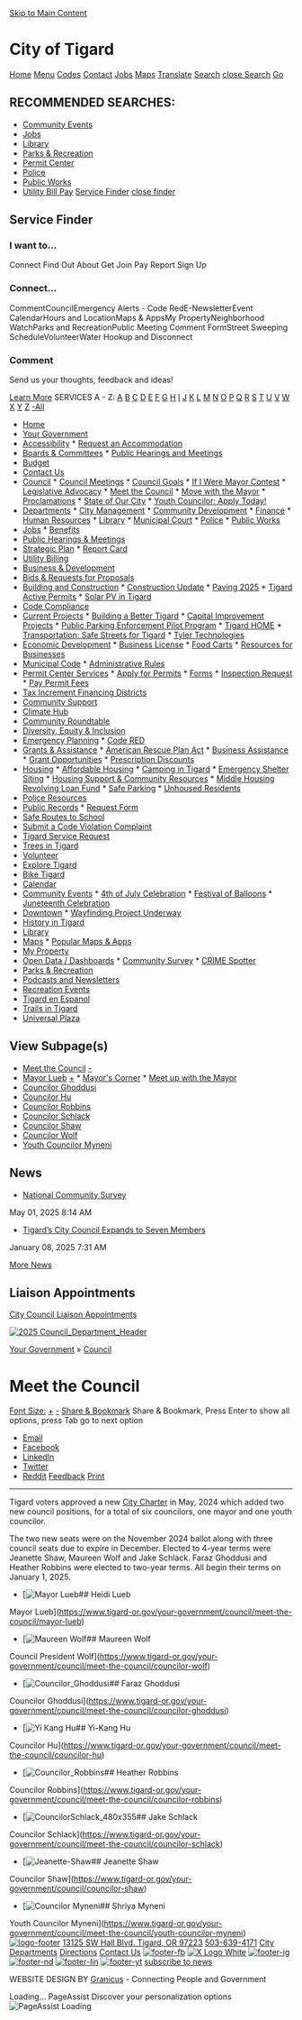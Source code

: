   [Skip to Main Content](https://www.tigard-or.gov/your-government/council/meet-the-council/)  

# City of Tigard

 [Home](https://www.tigard-or.gov/home)  [Menu]()   [Codes](https://ecode360.com/TI5024)  [Contact](https://www.tigard-or.gov/your-government/contact-us)  [Jobs](https://www.tigard-or.gov/your-government/departments/human-resources/jobs)  [Maps](https://www.tigard-or.gov/explore-tigard/maps)  [Translate](https://translate.google.com/translate?js=y&prev=_t&hl=en&ie=UTF-8&layout=1&eotf=1&sl=en&tl=es&u=https://www.tigard-or.gov/your-government/council/meet-the-council)   [Search]()   [close Search](https://www.tigard-or.gov/your-government/council/meet-the-council/)   [Go]()  

## RECOMMENDED SEARCHES:

 *  [Community Events](https://www.tigard-or.gov/explore-tigard/community-events) 
 *  [Jobs](https://www.tigard-or.gov/your-government/careers) 
 *  [Library](https://www.tigard-or.gov/your-government/departments/library) 
 *  [Parks & Recreation](https://www.tigard-or.gov/your-government/departments/public-works/parks-recreation) 
 *  [Permit Center](https://www.tigard-or.gov/your-government/departments/community-development/permit-center) 
 *  [Police](https://www.tigard-or.gov/your-government/departments/police) 
 *  [Public Works](https://www.tigard-or.gov/your-government/departments/public-works) 
 *  [Utility Bill Pay](https://www.tigard-or.gov/your-government/departments/finance/utility-billing) 
  [Service Finder]()   [close finder]() 

## Service Finder

### I want to...

 Connect Find Out About Get Join Pay Report Sign Up 

### Connect...

 CommentCouncilEmergency Alerts - Code RedE-NewsletterEvent CalendarHours and LocationMaps & AppsMy PropertyNeighborhood WatchParks and RecreationPublic Meeting Comment FormStreet Sweeping ScheduleVolunteerWater Hookup and Disconnect 

### Comment

Send us your thoughts, feedback and ideas!

 [Learn More](https://www.tigard-or.gov/your-government/contact-us/general-feedback-form)  SERVICES A - Z: [A](https://www.tigard-or.gov/explore-tigard/advanced-components/list-detail-pages/service-directory-list/-alpha-A)  [B](https://www.tigard-or.gov/explore-tigard/advanced-components/list-detail-pages/service-directory-list/-alpha-B)  [C](https://www.tigard-or.gov/explore-tigard/advanced-components/list-detail-pages/service-directory-list/-alpha-C)  [D](https://www.tigard-or.gov/explore-tigard/advanced-components/list-detail-pages/service-directory-list/-alpha-D)  [E](https://www.tigard-or.gov/explore-tigard/advanced-components/list-detail-pages/service-directory-list/-alpha-E)  [F](https://www.tigard-or.gov/explore-tigard/advanced-components/list-detail-pages/service-directory-list/-alpha-F)  [G](https://www.tigard-or.gov/explore-tigard/advanced-components/list-detail-pages/service-directory-list/-alpha-G)  [H](https://www.tigard-or.gov/explore-tigard/advanced-components/list-detail-pages/service-directory-list/-alpha-H)  [I](https://www.tigard-or.gov/explore-tigard/advanced-components/list-detail-pages/service-directory-list/-alpha-I)  [J](https://www.tigard-or.gov/explore-tigard/advanced-components/list-detail-pages/service-directory-list/-alpha-J)  [K](https://www.tigard-or.gov/explore-tigard/advanced-components/list-detail-pages/service-directory-list/-alpha-K)  [L](https://www.tigard-or.gov/explore-tigard/advanced-components/list-detail-pages/service-directory-list/-alpha-L)  [M](https://www.tigard-or.gov/explore-tigard/advanced-components/list-detail-pages/service-directory-list/-alpha-M)  [N](https://www.tigard-or.gov/explore-tigard/advanced-components/list-detail-pages/service-directory-list/-alpha-N)  [O](https://www.tigard-or.gov/explore-tigard/advanced-components/list-detail-pages/service-directory-list/-alpha-O)  [P](https://www.tigard-or.gov/explore-tigard/advanced-components/list-detail-pages/service-directory-list/-alpha-P)  [Q](https://www.tigard-or.gov/explore-tigard/advanced-components/list-detail-pages/service-directory-list/-alpha-Q)  [R](https://www.tigard-or.gov/explore-tigard/advanced-components/list-detail-pages/service-directory-list/-alpha-R)  [S](https://www.tigard-or.gov/explore-tigard/advanced-components/list-detail-pages/service-directory-list/-alpha-S)  [T](https://www.tigard-or.gov/explore-tigard/advanced-components/list-detail-pages/service-directory-list/-alpha-T)  [U](https://www.tigard-or.gov/explore-tigard/advanced-components/list-detail-pages/service-directory-list/-alpha-U)  [V](https://www.tigard-or.gov/explore-tigard/advanced-components/list-detail-pages/service-directory-list/-alpha-V)  [W](https://www.tigard-or.gov/explore-tigard/advanced-components/list-detail-pages/service-directory-list/-alpha-W)  [X](https://www.tigard-or.gov/explore-tigard/advanced-components/list-detail-pages/service-directory-list/-alpha-X)  [Y](https://www.tigard-or.gov/explore-tigard/advanced-components/list-detail-pages/service-directory-list/-alpha-Y)  [Z](https://www.tigard-or.gov/explore-tigard/advanced-components/list-detail-pages/service-directory-list/-alpha-Z)  [-All](https://www.tigard-or.gov/explore-tigard/advanced-components/list-detail-pages/service-directory-list)  

 *  [Home](https://www.tigard-or.gov/home) 
 *  [Your Government](https://www.tigard-or.gov/your-government)  
   *  [Accessibility](https://www.tigard-or.gov/your-government/accessibility) 
     *  [Request an Accommodation](https://www.tigard-or.gov/your-government/accessibility/request-an-accommodation) 
   *  [Boards & Committees](https://www.tigard-or.gov/your-government/boards-committees) 
     *  [Public Hearings and Meetings](https://www.tigard-or.gov/your-government/boards-committees/public-hearings-and-meetings) 
   *  [Budget](https://www.tigard-or.gov/your-government/city-budget) 
   *  [Contact Us](https://www.tigard-or.gov/your-government/contact-us) 
   *  [Council](https://www.tigard-or.gov/your-government/council) 
     *  [Council Meetings](https://www.tigard-or.gov/your-government/council/council-meetings) 
     *  [Council Goals](https://www.tigard-or.gov/your-government/council/council-goals) 
     *  [If I Were Mayor Contest](https://www.tigard-or.gov/your-government/council/if-i-were-mayor-contest) 
     *  [Legislative Advocacy](https://www.tigard-or.gov/your-government/council/legislative-advocacy) 
     *  [Meet the Council](https://www.tigard-or.gov/your-government/council/meet-the-council) 
     *  [Move with the Mayor](https://www.tigard-or.gov/your-government/council/move-with-the-mayor) 
     *  [Proclamations](https://www.tigard-or.gov/your-government/council/proclamations) 
     *  [State of Our City](https://www.tigard-or.gov/your-government/council/state-of-our-city) 
     *  [Youth Councilor: Apply Today!](https://www.tigard-or.gov/your-government/council/youth-councilor-apply-today) 
   *  [Departments](https://www.tigard-or.gov/your-government/departments) 
     *  [City Management](https://www.tigard-or.gov/your-government/departments/city-management) 
     *  [Community Development](https://www.tigard-or.gov/your-government/departments/community-development) 
     *  [Finance](https://www.tigard-or.gov/your-government/departments/finance) 
     *  [Human Resources](https://www.tigard-or.gov/your-government/departments/human-resources) 
     *  [Library](https://www.tigard-or.gov/your-government/departments/library) 
     *  [Municipal Court](https://www.tigard-or.gov/your-government/departments/municipal-court) 
     *  [Police](https://www.tigard-or.gov/your-government/departments/police) 
     *  [Public Works](https://www.tigard-or.gov/your-government/departments/public-works) 
   *  [Jobs](https://www.tigard-or.gov/your-government/careers) 
     *  [Benefits](https://www.tigard-or.gov/your-government/careers/benefits) 
   *  [Public Hearings & Meetings](https://www.tigard-or.gov/your-government/public-hearings) 
   *  [Strategic Plan](https://www.tigard-or.gov/your-government/strategic-plan) 
     *  [Report Card](https://www.tigard-or.gov/your-government/report-card) 
   *  [Utility Billing](https://www.tigard-or.gov/your-government/utility-billing)  
 *  [Business & Development](https://www.tigard-or.gov/business-development)  
   *  [Bids & Requests for Proposals](https://www.tigard-or.gov/business-development/bids-requests-for-proposals) 
   *  [Building and Construction](https://www.tigard-or.gov/business-development/building-and-construction) 
     *  [Construction Update](https://www.tigard-or.gov/business-development/building-and-construction/construction-update) 
     *  [Paving 2025](https://www.tigard-or.gov/business-development/paving-2022) 
     *  [Tigard Active Permits](https://www.tigard-or.gov/business-development/building-and-construction/tigard-active-permits) 
     *  [Solar PV in Tigard](https://www.tigard-or.gov/business-development/building-and-construction/solar-pv-in-tigard) 
   *  [Code Compliance](https://www.tigard-or.gov/business-development/code-compliance) 
   *  [Current Projects](https://www.tigard-or.gov/business-development/major-projects) 
     *  [Building a Better Tigard](https://www.tigard-or.gov/business-development/current-projects/city-facilities-modernization-project) 
     *  [Capital Improvement Projects](https://www.tigard-or.gov/business-development/major-projects/capital-improvement-projects) 
     *  [Public Parking Enforcement Pilot Program](https://www.tigard-or.gov/business-development/current-projects/public-parking-enforcement-pilot-program) 
     *  [Tigard HOME](https://www.tigard-or.gov/business-development/current-projects/tigard-home) 
     *  [Transportation: Safe Streets for Tigard](https://www.tigard-or.gov/business-development/current-projects/transportation-safe-streets-for-tigard) 
     *  [Tyler Technologies](https://www.tigard-or.gov/business-development/current-projects/tyler-technologies-public-portals) 
   *  [Economic Development](https://www.tigard-or.gov/business-development/economic-development) 
     *  [Business License](https://www.tigard-or.gov/business-development/economic-development/resources-for-businesses/business-license) 
     *  [Food Carts](https://www.tigard-or.gov/business-development/food-carts) 
     *  [Resources for Businesses](https://www.tigard-or.gov/business-development/economic-development/resources-for-businesses) 
   *  [Municipal Code](https://www.tigard-or.gov/business-development/municipal-code) 
     *  [Administrative Rules](https://www.tigard-or.gov/business-development/administrative-rules) 
   *  [Permit Center Services](https://www.tigard-or.gov/business-development/permit-center-services) 
     *  [Apply for Permits](https://www.tigard-or.gov/business-development/permit-center-services/apply-for-permits) 
     *  [Forms](https://www.tigard-or.gov/business-development/permit-center-services/forms) 
     *  [Inspection Request](https://www.tigard-or.gov/business-development/permit-center-services/inspection-request) 
     *  [Pay Permit Fees](https://www.tigard-or.gov/business-development/permit-center-services/pay-permit-fees) 
   *  [Tax Increment Financing Districts](https://www.tigard-or.gov/business-development/tax-increment-financing-districts)  
 *  [Community Support](https://www.tigard-or.gov/community-support)  
   *  [Climate Hub](https://www.tigard-or.gov/community-support/climate-hub) 
   *  [Community Roundtable](https://www.tigard-or.gov/community-support/community-roundtable) 
   *  [Diversity, Equity & Inclusion](https://www.tigard-or.gov/community-support/community-for-all-dei) 
   *  [Emergency Planning](https://www.tigard-or.gov/community-support/emergency-planning) 
     *  [Code RED](https://www.tigard-or.gov/community-support/code-red) 
   *  [Grants & Assistance](https://www.tigard-or.gov/community-support/grants-assistance) 
     *  [American Rescue Plan Act](https://www.tigard-or.gov/community-support/grants-assistance/american-rescue-plan-act) 
     *  [Business Assistance](https://www.tigard-or.gov/community-support/grants-assistance/business-assistance) 
     *  [Grant Opportunities](https://www.tigard-or.gov/community-support/grants-assistance/apply-for-a-grant) 
     *  [Prescription Discounts](https://www.tigard-or.gov/community-support/grants-assistance/prescription-discounts) 
   *  [Housing](https://www.tigard-or.gov/community-support/housing) 
     *  [Affordable Housing](https://www.tigard-or.gov/community-support/affordable-housing) 
     *  [Camping in Tigard](https://www.tigard-or.gov/community-support/housing/camping-in-tigard) 
     *  [Emergency Shelter Siting](https://www.tigard-or.gov/community-support/emergency-shelter-siting) 
     *  [Housing Support & Community Resources](https://www.tigard-or.gov/community-support/housing-support-community-resources) 
     *  [Middle Housing Revolving Loan Fund](https://www.tigard-or.gov/community-support/housing/middle-housing-revolving-loan-fund) 
     *  [Safe Parking](https://www.tigard-or.gov/community-support/housing/safe-parking) 
     *  [Unhoused Residents](https://www.tigard-or.gov/community-support/housing-and-shelters) 
   *  [Police Resources](https://www.tigard-or.gov/community-support/police-resources) 
   *  [Public Records](https://www.tigard-or.gov/community-support/public-records) 
     *  [Request Form](https://www.tigard-or.gov/community-support/public-records/public-records-request-form) 
   *  [Safe Routes to School](https://www.tigard-or.gov/community-support/safe-routes-to-school) 
   *  [Submit a Code Violation Complaint](https://www.tigard-or.gov/community-support/code-compliance) 
   *  [Tigard Service Request](https://www.tigard-or.gov/community-support/service-request) 
   *  [Trees in Tigard](https://www.tigard-or.gov/community-support/tree-programs) 
   *  [Volunteer](https://www.tigard-or.gov/your-government/volunteer)  
 *  [Explore Tigard](https://www.tigard-or.gov/explore-tigard)  
   *  [Bike Tigard](https://www.tigard-or.gov/explore-tigard/bike-tigard) 
   *  [Calendar](https://www.tigard-or.gov/explore-tigard/city-calendar-events) 
   *  [Community Events](https://www.tigard-or.gov/explore-tigard/community-events) 
     *  [4th of July Celebration](https://www.tigard-or.gov/explore-tigard/community-events/4th-of-july-celebration) 
     *  [Festival of Balloons](https://www.tigard-or.gov/explore-tigard/festival-of-balloons) 
     *  [Juneteenth Celebration](https://www.tigard-or.gov/explore-tigard/community-events/juneteenth) 
   *  [Downtown](https://www.tigard-or.gov/explore-tigard/downtown) 
     *  [Wayfinding Project Underway](https://www.tigard-or.gov/explore-tigard/downtown/wayfinding-project-underway) 
   *  [History in Tigard](https://www.tigard-or.gov/explore-tigard/history-in-tigard) 
   *  [Library](https://www.tigard-or.gov/explore-tigard/library) 
   *  [Maps](https://www.tigard-or.gov/explore-tigard/maps) 
     *  [Popular Maps & Apps](https://www.tigard-or.gov/explore-tigard/maps/popular-maps-apps) 
   *  [My Property](https://www.tigard-or.gov/community-support/my-property) 
   *  [Open Data / Dashboards](https://www.tigard-or.gov/explore-tigard/open-data-dashboards) 
     *  [Community Survey](https://www.tigard-or.gov/explore-tigard/community-survey) 
     *  [CRIME Spotter](https://www.tigard-or.gov/explore-tigard/open-data-dashboards/crime-spotter) 
   *  [Parks & Recreation](https://www.tigard-or.gov/explore-tigard/parks-trails-and-community-gardens) 
   *  [Podcasts and Newsletters](https://www.tigard-or.gov/explore-tigard/podcasts-newsletters-and-more) 
   *  [Recreation Events](https://www.tigard-or.gov/explore-tigard/recreation) 
   *  [Tigard en Espanol](https://www.tigard-or.gov/explore-tigard/tigard-en-espanol) 
   *  [Trails in Tigard](https://www.tigard-or.gov/explore-tigard/trails-in-tigard) 
   *  [Universal Plaza](https://www.tigard-or.gov/explore-tigard/universal-plaza)  
 []()  

## View Subpage(s)

 *  [Meet the Council](https://www.tigard-or.gov/your-government/council/meet-the-council)  [-]() 
   *  [Mayor Lueb](https://www.tigard-or.gov/your-government/council/meet-the-council/mayor-lueb)  [+]() 
     *  [Mayor's Corner](https://www.tigard-or.gov/your-government/council/meet-the-council/mayor-s-corner) 
     *  [Meet up with the Mayor](https://www.tigard-or.gov/your-government/council/meet-the-council/meet-up-with-the-mayor) 
   *  [Councilor Ghoddusi](https://www.tigard-or.gov/your-government/council/meet-the-council/councilor-ghoddusi) 
   *  [Councilor Hu](https://www.tigard-or.gov/your-government/council/meet-the-council/councilor-hu) 
   *  [Councilor Robbins](https://www.tigard-or.gov/your-government/council/meet-the-council/councilor-robbins) 
   *  [Councilor Schlack](https://www.tigard-or.gov/your-government/council/meet-the-council/councilor-schlack) 
   *  [Councilor Shaw](https://www.tigard-or.gov/your-government/council/councilor-shaw) 
   *  [Councilor Wolf](https://www.tigard-or.gov/your-government/council/meet-the-council/councilor-wolf) 
   *  [Youth Councilor Myneni](https://www.tigard-or.gov/your-government/council/meet-the-council/youth-councilor-myneni) 

## News

 *  [National Community Survey](https://www.tigard-or.gov/Home/Components/News/News/810/)   

May 01, 2025 8:14 AM  

 *  [Tigard’s City Council Expands to Seven Members](https://www.tigard-or.gov/Home/Components/News/News/1319/)   

January 08, 2025 7:31 AM  

 [More News]()  

## Liaison Appointments

 [City Council Liaison Appointments](https://www.tigard-or.gov/home/showpublisheddocument/1947/638778209320230000) 

  [![2025 Council_Department_Header](images/1362d0527b8f9ebd66172bf650b98086db08c360cebb5af9ab8e76c33f84b320.png)]()  

 [Your Government](https://www.tigard-or.gov/your-government) » [Council](https://www.tigard-or.gov/your-government/council) 

#  Meet the Council 

  [Font Size:]()  [+]()  [-]()   [Share & Bookmark]()  Share & Bookmark, Press Enter to show all options, press Tab go to next option 

 *  [Email]() 
 *  [Facebook]() 
 *  [LinkedIn]() 
 *  [Twitter]() 
 *  [Reddit]() 
  [Feedback]()  [Print]()  

***

Tigard voters approved a new [City Charter](https://ecode360.com/43709554) in May, 2024 which added two new council positions, for a total of six councilors, one mayor and one youth councilor.

The two new seats were on the November 2024 ballot along with three council seats due to expire in December. Elected to 4-year terms were Jeanette Shaw, Maureen Wolf and Jake Schlack. Faraz Ghoddusi and Heather Robbins were elected to two-year terms. All begin their terms on January 1, 2025. 

 *  [![Mayor Lueb](images/11e6b82e072b7eded4c1be829389ddd29af8669f932cb13028b2d469a09acf79.png)## Heidi Lueb  

Mayor Lueb](https://www.tigard-or.gov/your-government/council/meet-the-council/mayor-lueb) 
 *  [![Maureen Wolf](images/9e14ca65a96fe3d4e152cf382167e34d8ec940955bce6cbd45c75176b554a606.png)## Maureen Wolf  

Council President Wolf](https://www.tigard-or.gov/your-government/council/meet-the-council/councilor-wolf) 
 *  [![Councilor_Ghoddusi](images/8acb485acda76270d66ac59b344394af3327762771ba4b675cfe5215a088e17d.png)## Faraz Ghoddusi  

Councilor Ghoddusi](https://www.tigard-or.gov/your-government/council/meet-the-council/councilor-ghoddusi) 
 *  [![Yi Kang Hu](images/b36139c813f536ac8aa86b332ec82cab5daac23cfaa98244d1b7b1a7a1919723.png)## Yi-Kang Hu  

Councilor Hu](https://www.tigard-or.gov/your-government/council/meet-the-council/councilor-hu) 
 *  [![Councilor_Robbins](images/da207ab49d93697b428a7bb317772009ff819481f590665726a063ddeee4def8.png)## Heather Robbins  

Councilor Robbins](https://www.tigard-or.gov/your-government/council/meet-the-council/councilor-robbins) 
 *  [![CouncilorSchlack_480x355](images/04eca8d7b5a1fcd736ef4a7144ac450db5611312af14cc95208aad0f0a1d666b.png)## Jake Schlack  

Councilor Schlack](https://www.tigard-or.gov/your-government/council/meet-the-council/councilor-schlack) 
 *  [![Jeanette-Shaw](images/f0fdd15c419883cdaddde807de486b8f1f3fa58fba511830d009e34452159ace.png)## Jeanette Shaw  

Councilor Shaw](https://www.tigard-or.gov/your-government/council/councilor-shaw) 
 *  [![Councilor Myneni](images/45852320dff1eaf7ea87fab297e079d953d9ff179ba05cf71945db3614925964.png)## Shriya Myneni  

Youth Councilor Myneni](https://www.tigard-or.gov/your-government/council/meet-the-council/youth-councilor-myneni) 
  [![logo-footer](images/a73dcc6203e9256499d1bf9a2a18d6305e0ead21bb942349f21c42f29d3f6755.png)](https://www.tigard-or.gov/home)   [13125 SW Hall Blvd. Tigard, OR 97223](https://www.google.com/maps/place/Tigard+City+Hall/@45.4249821,-122.7694867,17z/data=!3m1!4b1!4m5!3m4!1s0x54950d27d7e0e1a5:0xd81de99f97413fd0!8m2!3d45.4249794!4d-122.7671284)  [503-639-4171]()   [City Departments](https://www.tigard-or.gov/your-government/departments)  [Directions](https://www.google.com/maps/place/City%20Of%20Tigard/@45.4247292,-122.7644472,699m/data=!3m1!1e3!4m2!3m1!1s0x0000000000000000:0xd81de99f97413fd0)  [Contact Us](https://www.tigard-or.gov/your-government/contact-us)   [![footer-fb](images/0dda98f10762f00a2772cce4b30262c6d9f0695a923f2803ab861c76d9d62b85.png)](https://www.facebook.com/CityofTigard)  [![X Logo White](images/1a0d5001b131a5bcd416c9bf61d0dbff427978bff86b7bfff4a8886cc24083f6.png)](https://twitter.com/TigardOR)  [![footer-ig](images/230de6d8bdb5ba4cf892a9ca9985b6eafa40bf4db69729449f11e883b23411ae.png)](https://www.instagram.com/cityoftigard/)  [![footer-nd](images/ff60d41a048b129d1794bb4e2f26ccf48ceff3d3230c843e1f70621778f3ece2.png)](https://nextdoor.com/agency-city/or/tigard/)  [![footer-lin](images/ef973ecdb351233a068d499c17d546f9790f4ccde7d625e799f02fed904f7b2f.png)](https://www.linkedin.com/company/city-of-tigard)  [![footer-yt](images/44c7b02831013de60d63c3821fc5240ba1f5c1594bd6fbf0817671b979ee8f03.png)](https://www.youtube.com/channel/UCPVCPyddA761E_lByLV2QMA)   [subscribe to news](https://www.tigard-or.gov/explore-tigard/podcasts-newsletters-and-more)  

WEBSITE DESIGN BY [Granicus](https://www.granicus.com/) - Connecting People and Government

 Loading... PageAssist Discover your personalization options  ![PageAssist Loading](images/7dffd9b0ee7c695e627ec6d5735c258de6abdb1340bc0570ac77abb89dbd42d3.png)  